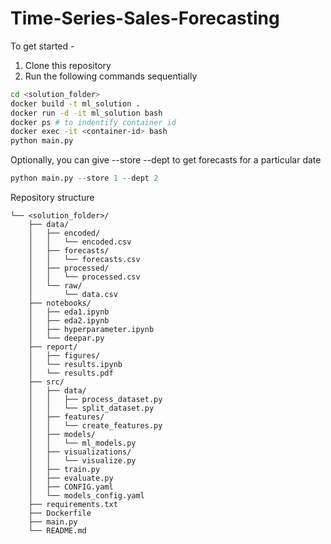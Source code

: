Time-Series-Sales-Forecasting
==============================

To get started - 
1. Clone this repository
3. Run the following commands sequentially
```bash
cd <solution_folder>
docker build -t ml_solution .
docker run -d -it ml_solution bash
docker ps # to indentify container id
docker exec -it <container-id> bash
python main.py
```
Optionally, you can give --store <store-number> --dept <dept-number> to get forecasts for a particular date
```python
python main.py --store 1 --dept 2
```

Repository structure
```
└── <solution_folder>/
    ├── data/
    │   ├── encoded/
    │   │   └── encoded.csv
    │   ├── forecasts/
    │   │   └── forecasts.csv
    │   ├── processed/
    │   │   └── processed.csv
    │   └── raw/
    │       └── data.csv
    ├── notebooks/
    │   ├── eda1.ipynb
    │   ├── eda2.ipynb
    │   ├── hyperparameter.ipynb
    │   └── deepar.py
    ├── report/
    │   ├── figures/
    │   └── results.ipynb
    │   └── results.pdf
    ├── src/
    │   ├── data/
    │   │   ├── process_dataset.py
    │   │   └── split_dataset.py
    │   ├── features/
    │   │   └── create_features.py
    │   ├── models/
    │   │   └── ml_models.py
    │   ├── visualizations/
    │   │   └── visualize.py
    │   ├── train.py
    │   ├── evaluate.py
    │   ├── CONFIG.yaml
    │   └── models_config.yaml
    ├── requirements.txt
    ├── Dockerfile
    ├── main.py
    └── README.md
```
